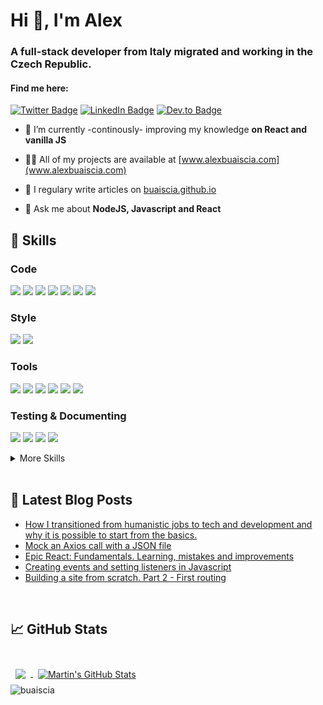 <h1>Hi 👋, I'm Alex</h1>
<h3>A full-stack developer from Italy migrated and working in the Czech Republic.</h3>
<h4>Find me here:</h4>

[![Twitter Badge](https://img.shields.io/badge/Twitter-Profile-informational?style=flat&logo=twitter&logoColor=white&color=1CA2F1)](https://twitter.com/AlexBuaiscia)
[![LinkedIn Badge](https://img.shields.io/badge/LinkedIn-Profile-informational?style=flat&logo=linkedin&logoColor=white&color=0D76A8)](https://www.linkedin.com/in/alex-buaiscia/)
[![Dev.to Badge](https://img.shields.io/badge/Dev.to-Profile-informational?style=flat&logo=DEV.TO&logoColor=white&color=0D76A8)](https://dev.to/buaiscia)

- 🌱 I’m currently -continously- improving my knowledge **on React and vanilla JS**

- 👨‍💻 All of my projects are available at [www.alexbuaiscia.com](www.alexbuaiscia.com)

- 📝 I regulary write articles on [buaiscia.github.io](buaiscia.github.io)

- 💬 Ask me about **NodeJS, Javascript and React**

## 💼 Skills

### Code

![](https://img.shields.io/badge/JavaScript-informational?style=flat&logo=JavaScript&logoColor=white&color=blue)
![](https://img.shields.io/badge/TypeScript-informational?style=flat&logo=TypeScript&logoColor=white&color=blue)
![](https://img.shields.io/badge/React-informational?style=flat&logo=react&logoColor=white&color=blue)
![](https://img.shields.io/badge/NodeJS-informational?style=flat&logo=node.js&logoColor=white&color=blue)
![](https://img.shields.io/badge/Express-informational?style=flat&logo=Express&logoColor=white&color=blue)
![](https://img.shields.io/badge/AWS-informational?style=flat&logo=amazon-aws&logoColor=white&color=blue)
![](https://img.shields.io/badge/HTML5-informational?style=flat&logo=html5&logoColor=white&color=blue)


### Style

![](https://img.shields.io/badge/CSS3-informational?style=flat&logo=css3&logoColor=white&color=blue)
![](https://img.shields.io/badge/Sass-informational?style=flat&logo=Sass&logoColor=white&color=blue)


### Tools

![](https://img.shields.io/badge/Docker-informational?style=flat&logo=Docker&logoColor=white&color=blue)
![](https://img.shields.io/badge/NPM-informational?style=flat&logo=npm&logoColor=white&color=blue)
![](https://img.shields.io/badge/Babel-informational?style=flat&logo=Babel&logoColor=white&color=blue)
![](https://img.shields.io/badge/Gulp-informational?style=flat&logo=gulp&logoColor=white&color=blue)
![](https://img.shields.io/badge/Redis-informational?style=flat&logo=Redis&logoColor=white&color=blue)
![](https://img.shields.io/badge/Webpack-informational?style=flat&logo=webpack&logoColor=white&color=blue)

### Testing & Documenting

![](https://img.shields.io/badge/Jest-informational?style=flat&logo=jest&logoColor=white&color=blue)
![](https://img.shields.io/badge/Mocha-informational?style=flat&logo=Mocha&logoColor=white&color=blue)
![](https://img.shields.io/badge/Postman-informational?style=flat&logo=Postman&logoColor=white&color=blue)
![](https://img.shields.io/badge/Swagger-informational?style=flat&logo=Swagger&logoColor=white&color=blue)

<details>
<summary>More Skills</summary>
<br>

![](https://img.shields.io/badge/Gatsby-informational?style=flat&logo=gatsby&logoColor=white&color=blue)
![](https://img.shields.io/badge/MongoDB-informational?style=flat&logo=MongoDB&logoColor=white&color=blue)
![](https://img.shields.io/badge/Jira-informational?style=flat&logo=Jira-Software&logoColor=white&color=blue)
![](https://img.shields.io/badge/GitHub-informational?style=flat&logo=GitHub&logoColor=white&color=blue)
![](https://img.shields.io/badge/Apache-informational?style=flat&logo=Apache&logoColor=white&color=blue)
![](https://img.shields.io/badge/Linux-informational?style=flat&logo=linux&logoColor=white&color=blue)

</details>

<br>

## 📩 Latest Blog Posts
<!-- BLOG-POST-LIST:START -->
- [How I transitioned from humanistic jobs to tech and development and why it is possible to start from the basics.](https://dev.to/buaiscia/how-i-transitioned-from-humanistic-jobs-to-tech-and-development-and-why-it-is-possible-to-start-from-the-basics-1p56)
- [Mock an Axios call with a JSON file](https://dev.to/buaiscia/mock-an-axios-call-with-a-json-file-1j49)
- [Epic React:  Fundamentals. Learning, mistakes and improvements](https://dev.to/buaiscia/epic-react-fundamentals-what-i-m-learning-3dh7)
- [Creating events and setting listeners in Javascript](https://dev.to/buaiscia/creating-events-and-setting-listeners-in-javascript-20al)
- [Building a site from scratch. Part 2 - First routing](https://dev.to/buaiscia/building-a-site-from-scratch-part-2-first-routing-177i)
<!-- BLOG-POST-LIST:END -->

<br>

## &#x1f4c8; GitHub Stats

<br>
<a href="https://github.com/buaiscia">
    <img align="center" style="margin:0.5rem" src="https://github-readme-stats.vercel.app/api/top-langs/?username=buaiscia&hide=html,css&title_color=ffffff&text_color=c9cacc&icon_color=blue&bg_color=1A2B34" />
</a>
<a href="https://github.com/buaiscia">
   <img align="center" style="margin:0.5rem" src="https://github-readme-stats.vercel.app/api?username=buaiscia&show_icons=true&line_height=27&count_private=true&title_color=ffffff&text_color=c9cacc&icon_color=4AB097&bg_color=1A2B34" alt="Martin's GitHub Stats" />
</a>

<br>

<img src="https://komarev.com/ghpvc/?username=buaiscia" alt="buaiscia" />

<br>
